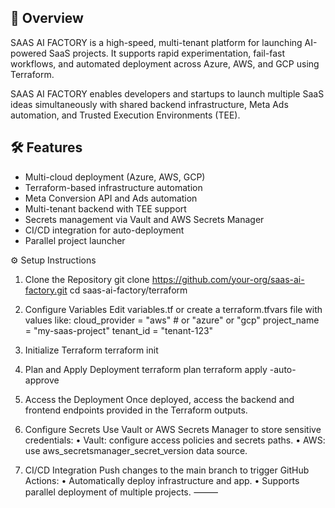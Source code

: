 ## 🚀 Overview

SAAS AI FACTORY is a high-speed, multi-tenant platform for launching AI-powered SaaS projects. It supports rapid experimentation, fail-fast workflows, and automated deployment across Azure, AWS, and GCP using Terraform.

SAAS AI FACTORY enables developers and startups to launch multiple SaaS ideas simultaneously with shared backend infrastructure, Meta Ads automation, and Trusted Execution Environments (TEE).

## 🛠️ Features

- Multi-cloud deployment (Azure, AWS, GCP)
- Terraform-based infrastructure automation
- Meta Conversion API and Ads automation
- Multi-tenant backend with TEE support
- Secrets management via Vault and AWS Secrets Manager
- CI/CD integration for auto-deployment
- Parallel project launcher

⚙️ Setup Instructions
1. Clone the Repository
git clone https://github.com/your-org/saas-ai-factory.git
cd saas-ai-factory/terraform

2. Configure Variables
Edit variables.tf or create a terraform.tfvars file with values like:
cloud_provider = "aws"  # or "azure" or "gcp"
project_name   = "my-saas-project"
tenant_id      = "tenant-123"

3. Initialize Terraform
terraform init

4. Plan and Apply Deployment
terraform plan
terraform apply -auto-approve

5. Access the Deployment
Once deployed, access the backend and frontend endpoints provided in the Terraform outputs.
6. Configure Secrets
Use Vault or AWS Secrets Manager to store sensitive credentials:
• Vault: configure access policies and secrets paths.
• AWS: use aws_secretsmanager_secret_version data source.
7. CI/CD Integration
Push changes to the main branch to trigger GitHub Actions:
• Automatically deploy infrastructure and app.
• Supports parallel deployment of multiple projects.
⸻
